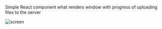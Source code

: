 Simple React component what renders window with progress of uploading files to the server

![screen](https://user-images.githubusercontent.com/59887205/200870437-0cb2f4ab-7b88-4dbf-aa23-2d818d789ec3.png)
